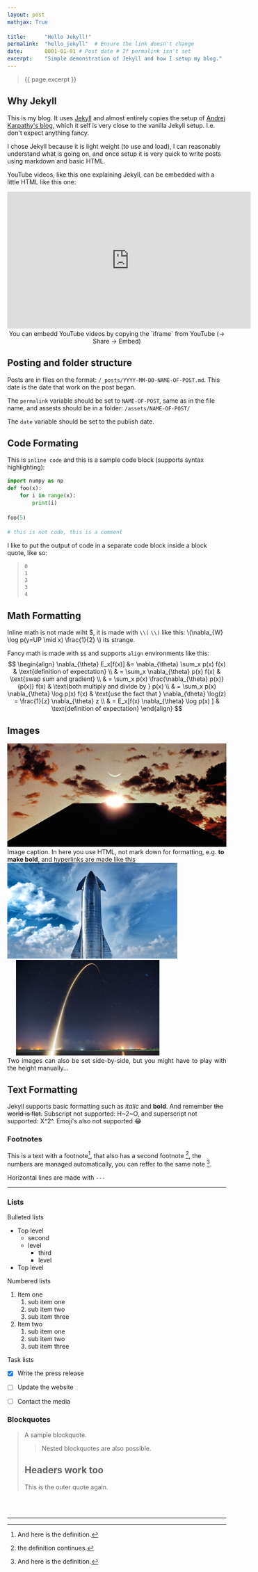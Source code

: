 ```yaml
---
layout: post
mathjax: True

title:      "Hello Jekyll!"
permalink:  "hello_jekyll"  # Ensure the link doesn't change
date:       0001-01-01 # Post date # If permalink isn't set
excerpt:    "Simple demonstration of Jekyll and how I setup my blog."
---
```

> {{ page.excerpt }}
<!-- SHOULD BE IN THE TOP OF EACH POST-->
<!-- TODO: put this into the headder -->

## Why Jekyll

This is my blog. It uses [Jekyll](http://jekyllrb.com/) and almost entirely copies the setup of [Andrej Karpathy's blog](https://github.com/karpathy/karpathy.github.io), which it self is very close to the vanilla Jekyll setup. I.e. don't expect anything fancy.

I chose Jekyll because it is light weight (to use and load), I can reasonably understand what is going on, and once setup it is very quick to write posts using markdown and basic HTML.

YouTube videos, like this one explaining Jekyll, can be embedded with a little HTML like this one:

<!-- EMBED YOUTUBE -->
<div class="imgcap" style="text-align:center;">
    <iframe width="560" height="315" src="https://www.youtube.com/embed/iWowJBRMtpc" title="YouTube video player" frameborder="0" allow="accelerometer; autoplay; clipboard-write; encrypted-media; gyroscope; picture-in-picture" allowfullscreen></iframe>
    <div class="thecap" > You can embedd YouTube videos by copying the `iframe` from YouTube (-> Share -> Embed)
    </div>
</div>

## Posting and folder structure

Posts are in files on the format: `/_posts/YYYY-MM-DD-NAME-OF-POST.md`. This date is the date that work on the post began.

The `permalink` variable should be set to `NAME-OF-POST`, same as in the file name, and assests should be in a folder: `/assets/NAME-OF-POST/`

The `date` variable should be set to the publish date.

## Code Formating
This is `inline code` and this is a sample code block (supports syntax highlighting): 

``` py
import numpy as np
def foo(x):
    for i in range(x):
        print(i)

foo(5)

# this is not code, this is a comment
```

I like to put the output of code in a separate code block inside a block quote, like so:
> ```
> 0
> 1
> 2
> 3
> 4
> ```


## Math Formatting
Inline math is not made wiht $, it is made with `\\(` `\\)` like this:
\\(\nabla_{W} \log p(y=UP \mid x)  \frac{1}{2} \\)
its strange.

Fancy math is made with `$$` and supports `align` environments like this:
$$
\begin{align}
\nabla_{\theta} E_x[f(x)] &= \nabla_{\theta} \sum_x p(x) f(x) & \text{definition of expectation} \\
& = \sum_x \nabla_{\theta} p(x) f(x) & \text{swap sum and gradient} \\
& = \sum_x p(x) \frac{\nabla_{\theta} p(x)}{p(x)} f(x) & \text{both multiply and divide by } p(x) \\
& = \sum_x p(x) \nabla_{\theta} \log p(x) f(x) & \text{use the fact that } \nabla_{\theta} \log(z) = \frac{1}{z} \nabla_{\theta} z \\
& = E_x[f(x) \nabla_{\theta} \log p(x) ] & \text{definition of expectation}
\end{align}
$$


## Images
<!-- EMBED 1x IMAGE -->
<div class="imgcap">
    <img src="/assets/hello-jekyll/2001 Space Odessey.jpg">
    <div class="thecap" >Image caption. In here you use HTML, not mark down for formatting, e.g. <b>to make bold</b>, and <a href="https://htmlcheatsheet.com/">hyperlinks are made like this</a>
    </div>
</div>


<!-- EMBED 2x IMAGE -->
<div class="imgcap">
<div style="display:inline-block">
    <img src="/assets/hello-jekyll/SpaceX 1128775.png" height="220">
</div>
<div style="display:inline-block; margin-left: 20px;">
    <img src="/assets/hello-jekyll/SpaceX13.jpg" height="220">
</div>
<div class="thecap" style="text-align:justify;">Two images can also be set side-by-side, but you might have to play with the height manually...</div>
</div>


## Text Formatting
Jekyll supports basic formatting such as _italic_ and **bold**. And remember ~~the world is flat.~~
Subscript not supported: H~2~O, and superscript not supported: X^2^.
Emoji's also not supported :joy:


### Footnotes
This is a text with a footnote[^1], that also has a second footnote [^10], the numbers are managed automatically, you can reffer to the same note [^1].

[^1]: And here is the definition.
[^10]: the definition continues.


Horizontal lines are made with `---`

---

### Lists

Bulleted lists
* Top level
    * second 
    * level
        * third
        * level
* Top level

Numbered lists
1. Item one
   1. sub item one
   2. sub item two
   3. sub item three
2. Item two
   1. sub item one
   2. sub item two
   3. sub item three

Task lists
- [x]  Write the press release
- [ ]  Update the website
- [ ]  Contact the media


### Blockquotes
> A sample blockquote.
>
> >Nested blockquotes are
> >also possible.
>
> ## Headers work too
> This is the outer quote again.



<!-- TODO: Put this in the footer -->
<!-- END EACH POST WITH THIS -->
<br><br>

___